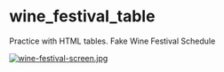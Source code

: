 # wine_festival_table
Practice with HTML tables. Fake Wine Festival Schedule 

[![wine-festival-screen.jpg](https://i.postimg.cc/rpXXdnNc/wine-festival-screen.jpg)](https://postimg.cc/18HY2KdY)
